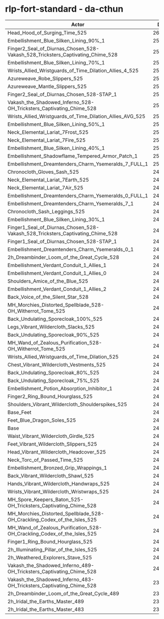 # rlp-fort-standard - da-cthun
| Actor | DPS | Increase |
|---|:---:|:---:|
|Head_Hood_of_Surging_Time_525|260001|4.87%|
|Embellishment_Blue_Silken_Lining_90%_1|252812|1.97%|
|Finger2_Seal_of_Diurnas_Chosen_528-Vakash_528_Tricksters_Captivating_Chime_528|251850|1.58%|
|Embellishment_Blue_Silken_Lining_70%_1|251711|1.53%|
|Wrists_Allied_Wristguards_of_Time_Dilation_Allies_4_525|251625|1.49%|
|Azureweave_Robe_Slippers_525|251613|1.49%|
|Azureweave_Mantle_Slippers_525|251175|1.31%|
|Finger2_Seal_of_Diurnas_Chosen_528-STAP_1|251046|1.26%|
|Vakash_the_Shadowed_Inferno_528-OH_Tricksters_Captivating_Chime_528|251029|1.25%|
|Wrists_Allied_Wristguards_of_Time_Dilation_Allies_AVG_525|250854|1.18%|
|Embellishment_Blue_Silken_Lining_50%_1|250686|1.11%|
|Neck_Elemental_Lariat_7Frost_525|250224|0.93%|
|Neck_Elemental_Lariat_7Fire_525|250208|0.92%|
|Embellishment_Blue_Silken_Lining_40%_1|250081|0.87%|
|Embellishment_Shadowflame_Tempered_Armor_Patch_1|250055|0.86%|
|Embellishment_Dreamtenders_Charm_Ysemeralds_7_FULL_1|250052|0.86%|
|Chronocloth_Gloves_Sash_525|249884|0.79%|
|Neck_Elemental_Lariat_7Earth_525|249880|0.79%|
|Neck_Elemental_Lariat_7Air_525|249724|0.72%|
|Embellishment_Dreamtenders_Charm_Ysemeralds_0_FULL_1|249674|0.70%|
|Embellishment_Dreamtenders_Charm_Ysemeralds_7_1|249632|0.69%|
|Chronocloth_Sash_Leggings_525|249593|0.67%|
|Embellishment_Blue_Silken_Lining_30%_1|249588|0.67%|
|Finger1_Seal_of_Diurnas_Chosen_528-Vakash_528_Tricksters_Captivating_Chime_528|249306|0.55%|
|Finger1_Seal_of_Diurnas_Chosen_528-STAP_1|249215|0.52%|
|Embellishment_Dreamtenders_Charm_Ysemeralds_0_1|249188|0.51%|
|2h_Dreambinder_Loom_of_the_Great_Cycle_528|249102|0.47%|
|Embellishment_Verdant_Conduit_1_Allies_1|249007|0.43%|
|Embellishment_Verdant_Conduit_1_Allies_0|248987|0.43%|
|Shoulders_Amice_of_the_Blue_525|248955|0.41%|
|Embellishment_Verdant_Conduit_1_Allies_2|248939|0.41%|
|Back_Voice_of_the_Silent_Star_528|248610|0.27%|
|MH_Morchies_Distorted_Spellblade_528-OH_Witherrot_Tome_525|248588|0.27%|
|Back_Undulating_Sporecloak_100%_525|248582|0.26%|
|Legs_Vibrant_Wildercloth_Slacks_525|248560|0.25%|
|Back_Undulating_Sporecloak_90%_525|248557|0.25%|
|MH_Wand_of_Zealous_Purification_528-OH_Witherrot_Tome_525|248506|0.23%|
|Wrists_Allied_Wristguards_of_Time_Dilation_525|248500|0.23%|
|Chest_Vibrant_Wildercloth_Vestments_525|248484|0.22%|
|Back_Undulating_Sporecloak_80%_525|248466|0.22%|
|Back_Undulating_Sporecloak_75%_525|248406|0.19%|
|Embellishment_Potion_Absorption_Inhibitor_1|248280|0.14%|
|Finger2_Ring_Bound_Hourglass_525|248163|0.09%|
|Shoulders_Vibrant_Wildercloth_Shoulderspikes_525|248136|0.08%|
|Base_Feet|248003|0.03%|
|Feet_Blue_Dragon_Soles_525|247963|0.01%|
|Base|247930|0.00%|
|Waist_Vibrant_Wildercloth_Girdle_525|247925|0.00%|
|Feet_Vibrant_Wildercloth_Slippers_525|247913|-0.01%|
|Head_Vibrant_Wildercloth_Headcover_525|247881|-0.02%|
|Neck_Torc_of_Passed_Time_525|247877|-0.02%|
|Embellishment_Bronzed_Grip_Wrappings_1|247839|-0.04%|
|Back_Vibrant_Wildercloth_Shawl_525|247817|-0.05%|
|Hands_Vibrant_Wildercloth_Handwraps_525|247738|-0.08%|
|Wrists_Vibrant_Wildercloth_Wristwraps_525|247585|-0.14%|
|MH_Spore_Keepers_Baton_525-OH_Tricksters_Captivating_Chime_528|247504|-0.17%|
|MH_Morchies_Distorted_Spellblade_528-OH_Crackling_Codex_of_the_Isles_525|247378|-0.22%|
|MH_Wand_of_Zealous_Purification_528-OH_Crackling_Codex_of_the_Isles_525|247227|-0.28%|
|Finger1_Ring_Bound_Hourglass_525|247164|-0.31%|
|2h_Illuminating_Pillar_of_the_Isles_525|246526|-0.57%|
|2h_Weathered_Explorers_Stave_525|245659|-0.92%|
|Vakash_the_Shadowed_Inferno_489-OH_Tricksters_Captivating_Chime_528|241419|-2.63%|
|Vakash_the_Shadowed_Inferno_483-OH_Tricksters_Captivating_Chime_528|239994|-3.20%|
|2h_Dreambinder_Loom_of_the_Great_Cycle_489|235363|-5.07%|
|2h_Iridal_the_Earths_Master_489|235271|-5.11%|
|2h_Iridal_the_Earths_Master_483|233537|-5.81%|
